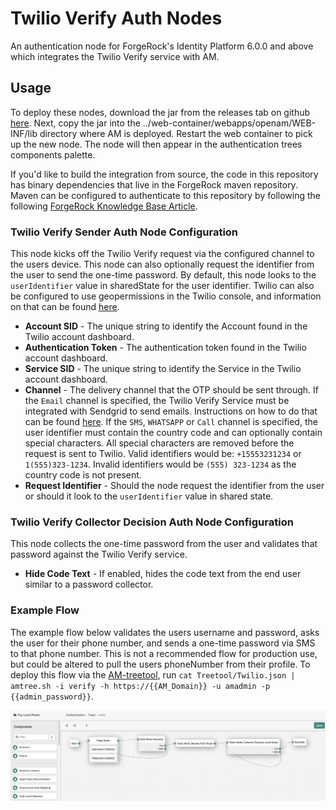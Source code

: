 <!--
 * The contents of this file are subject to the terms of the Common Development and
 * Distribution License (the License). You may not use this file except in compliance with the
 * License.
 *
 * You can obtain a copy of the License at legal/CDDLv1.0.txt. See the License for the
 * specific language governing permission and limitations under the License.
 *
 * When distributing Covered Software, include this CDDL Header Notice in each file and include
 * the License file at legal/CDDLv1.0.txt. If applicable, add the following below the CDDL
 * Header, with the fields enclosed by brackets [] replaced by your own identifying
 * information: "Portions copyright [year] [name of copyright owner]".
 *
 * Copyright 2019 ForgeRock AS.
-->
# Twilio Verify Auth Nodes

An authentication node for ForgeRock's Identity Platform 6.0.0 and above which integrates the Twilio Verify service
 with AM. 

## Usage 

To deploy these nodes, download the jar from the releases tab on github 
[here](https://github.com/ForgeRock/Twilio-Verify-Auth-Tree-Nodes/releases/latest). Next, copy the jar into the 
../web-container/webapps/openam/WEB-INF/lib directory where AM is deployed. Restart the web container to pick up the 
new node. The node will then appear in the authentication trees components palette.

If you'd like to build the integration from source, the code in this repository has binary dependencies that live in
 the ForgeRock maven repository. Maven can be configured to authenticate to this repository by following the
  following [ForgeRock Knowledge Base Article](https://backstage.forgerock.com/knowledge/kb/article/a74096897).

### Twilio Verify Sender Auth Node Configuration
This node kicks off the Twilio Verify request via the configured channel to the users device. This node can
 also optionally request the identifier from the user to send the one-time password. By default, this node looks
  to the `userIdentifier` value in sharedState for the user identifier. Twilio can also be configured to use geopermissions in the Twilio console, and information on that can be found [here](https://www.twilio.com/docs/verify/preventing-toll-fraud/verify-geo-permissions).
* **Account SID** - The unique string to identify the Account found in the Twilio account dashboard.
* **Authentication Token** - The authentication token found in the Twilio account dashboard.
* **Service SID** - The unique string to identify the Service in the Twilio account dashboard.
* **Channel** - The delivery channel that the OTP should be sent through. If the `Email` channel is specified,
 the Twilio Verify Service must be integrated with Sendgrid to send emails. Instructions on how to do that can be
found [here](https://www.twilio.com/docs/verify/email). If the `SMS`, `WHATSAPP` or `Call` channel is specified, the user
identifier must contain the country code and can optionally contain special characters. All special characters are
removed before the request is sent to Twilio. Valid identifiers would be: `+15553231234` or `1(555)323-1234`. Invalid
identifiers would be `(555) 323-1234` as the country code is not present.
* **Request Identifier** - Should the node request the identifier from the user or should it look to the `userIdentifier` value in shared state.

### Twilio Verify Collector Decision Auth Node Configuration
This node collects the one-time password from the user and validates that password against the Twilio Verify service.
* **Hide Code Text** - If enabled, hides the code text from the end user similar to a password collector.



 ### Example Flow
The example flow below validates the users username and password, asks the user for their phone number, and
sends a one-time password via SMS to that phone number. This is not a recommended flow for production use, but could
be altered to pull the users phoneNumber from their profile.
To deploy this flow via the [AM-treetool](https://github.com/jonknightfr/AM-treetool), run 
`cat Treetool/Twilio.json | amtree.sh -i verify -h https://{{AM_Domain}} -u amadmin -p {{admin_password}}`.

![ScreenShot](./images/verify.png)

[forgerock_platform]: https://www.forgerock.com/platform/  
